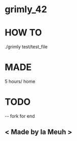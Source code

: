 grimly_42
======

HOW TO
======
./grimly test/test_file

MADE
======
5 hours/ home

TODO
======
-- fork for end

< Made by la Meuh >
--------------------------

